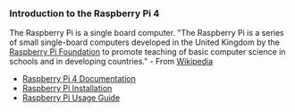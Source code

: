 ### Introduction to the Raspberry Pi 4
The Raspberry Pi is a single board computer. "The Raspberry Pi is a series of small single-board computers developed in the United Kingdom by the [Raspberry Pi Foundation](https://www.raspberrypi.org/) to promote teaching of basic computer science in schools and in developing countries." - From [Wikipedia](https://en.wikipedia.org/wiki/Raspberry_Pi)

  * [Raspberry Pi 4 Documentation](https://github.com/raspberrypi/documentation/blob/master/setup/README.md)
  * [Raspberry Pi Installation](https://github.com/raspberrypi/documentation/blob/master/installation/README.md)
  * [Raspberry Pi Usage Guide](https://github.com/raspberrypi/documentation/blob/master/usage/README.md)

   
